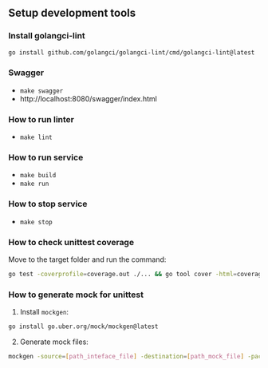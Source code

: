 ## Setup development tools

### Install golangci-lint
```bash
go install github.com/golangci/golangci-lint/cmd/golangci-lint@latest
```

### Swagger
- `make swagger`
- http://localhost:8080/swagger/index.html

### How to run linter
- `make lint`

### How to run service
- `make build`
- `make run`

### How to stop service
- `make stop`

### How to check unittest coverage
Move to the target folder and run the command:

```bash
go test -coverprofile=coverage.out ./... && go tool cover -html=coverage.out
```

### How to generate mock for unittest
1. Install `mockgen`:
```bash
go install go.uber.org/mock/mockgen@latest
```
2. Generate mock files:
```bash
mockgen -source=[path_inteface_file] -destination=[path_mock_file] -package=mocks
```  
